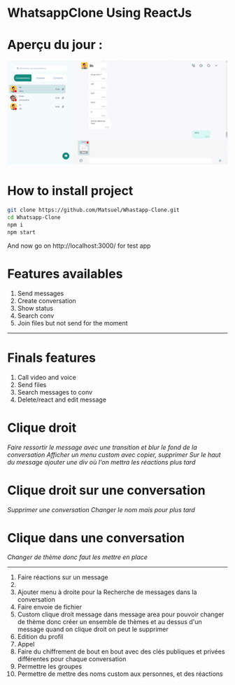 # WhatsappClone Using ReactJs

# Aperçu du jour :

![Preview](./src/assets/preview.png)

# How to install project

```bash
git clone https://github.com/Matsuel/Whastapp-Clone.git
cd Whatsapp-Clone
npm i
npm start 
```

And now go on http://localhost:3000/ for test app

# Features availables

<ol>
    <li>Send messages</li>
    <li>Create conversation</li>
    <li>Show status</li>
    <li>Search conv</li>
    <li>Join files but not send for the moment</li>
</ol>

---

# Finals features

<ol>
    <li>Call video and voice</li>
    <li>Send files</li>
    <li>Search messages to conv</li>
    <li>Delete/react and edit message</li>
</ol>

# Clique droit

*Faire ressortir le message avec une transition et blur le fond de la conversation*
*Afficher un menu custom avec copier, supprimer*
*Sur le haut du message ajouter une div où l'on mettra les réactions plus tard*

# Clique droit sur une conversation 

*Supprimer une conversation*
*Changer le nom mais pour plus tard*

# Clique dans une conversation

*Changer de thème donc faut les mettre en place*

---

<ol>
<li>Faire réactions sur un message</li>
<li></li>
<li>Ajouter menu à droite pour la Recherche de messages dans la conversation</li>
<li>Faire envoie de fichier</li>
<li>Custom clique droit message dans message area pour pouvoir changer de thème donc créer un ensemble de thèmes et au dessus d'un message quand on clique droit on peut le supprimer</li>
<li>Edition du profil</li>
<li>Appel</li>
<li>Faire du chiffrement de bout en bout avec des clés publiques et privées différentes pour chaque conversation</li>
<li>Permettre les groupes</li>
<li>Permettre de mettre des noms custom aux personnes, et des réactions</li>
</ol>